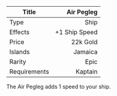 |Title      | Air Pegleg             
|-|-:
|Type       | Ship                    
|Effects    |  +1 Ship Speed
|Price      | 22k Gold    
|Islands    | Jamaica       
|Rarity     | Epic                      
|Requirements| Kaptain

The Air Pegleg adds 1 speed to your ship. 

